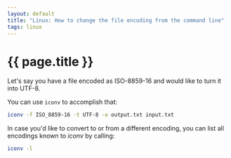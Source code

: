 ```yaml
---
layout: default
title: "Linux: How to change the file encoding from the command line"
tags: linux
---
```


# {{ page.title }}

Let's say you have a file encoded as ISO-8859-16 and would like to turn it into UTF-8.

You can use `iconv` to accomplish that:

```sh
iconv -f ISO_8859-16 -t UTF-8 -o output.txt input.txt
```

In case you'd like to convert to or from a different encoding, you can list all encodings known to *iconv* by calling:

```sh
iconv -l
```
